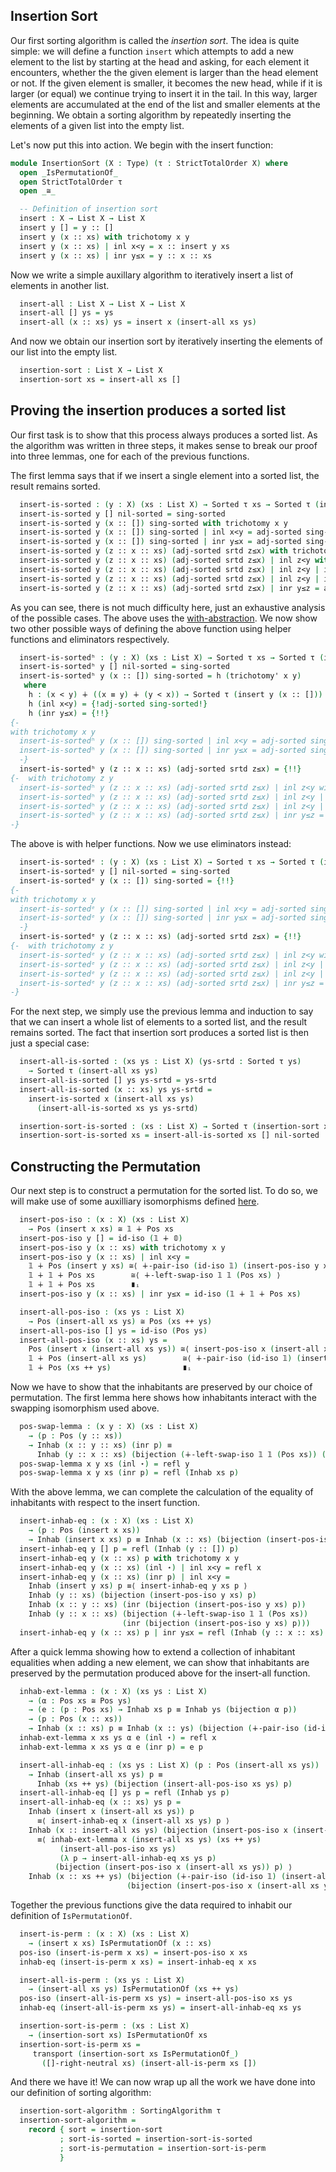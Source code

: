 <!--
```agda
{-# OPTIONS --without-K --safe #-}

module insertion-sort where

open import prelude
open import isomorphisms
open import List-functions
open import iso-utils
open import strict-total-order
open import sorting
```
-->

## Insertion Sort

Our first sorting algorithm is called the *insertion sort*.  The idea
is quite simple: we will define a function `insert` which attempts to
add a new element to the list by starting at the head and asking, for
each element it encounters, whether the the given element is larger
than the head element or not.  If the given element is smaller, it
becomes the new head, while if it is larger (or equal) we continue
trying to insert it in the tail.  In this way, larger elements are
accumulated at the end of the list and smaller elements at the
beginning.  We obtain a sorting algorithm by repeatedly inserting the
elements of a given list into the empty list.

Let's now put this into action.  We begin with the insert function:

```agda
module InsertionSort (X : Type) (τ : StrictTotalOrder X) where
  open _IsPermutationOf_
  open StrictTotalOrder τ
  open _≅_

  -- Definition of insertion sort
  insert : X → List X → List X
  insert y [] = y :: []
  insert y (x :: xs) with trichotomy x y
  insert y (x :: xs) | inl x<y = x :: insert y xs
  insert y (x :: xs) | inr y≤x = y :: x :: xs
```

Now we write a simple auxillary algorithm to iteratively insert a list
of elements in another list.

```agda
  insert-all : List X → List X → List X
  insert-all [] ys = ys
  insert-all (x :: xs) ys = insert x (insert-all xs ys)
```

And now we obtain our insertion sort by iteratively inserting the elements of
our list into the empty list.

```agda
  insertion-sort : List X → List X
  insertion-sort xs = insert-all xs []
```

## Proving the insertion produces a sorted list

Our first task is to show that this process always produces a sorted
list.  As the algorithm was written in three steps, it makes sense to break
our proof into three lemmas, one for each of the previous functions.

The first lemma says that if we insert a single element into a sorted
list, the result remains sorted.

```agda
  insert-is-sorted : (y : X) (xs : List X) → Sorted τ xs → Sorted τ (insert y xs)
  insert-is-sorted y [] nil-sorted = sing-sorted
  insert-is-sorted y (x :: []) sing-sorted with trichotomy x y
  insert-is-sorted y (x :: []) sing-sorted | inl x<y = adj-sorted sing-sorted (inr x<y)
  insert-is-sorted y (x :: []) sing-sorted | inr y≤x = adj-sorted sing-sorted y≤x
  insert-is-sorted y (z :: x :: xs) (adj-sorted srtd z≤x) with trichotomy z y
  insert-is-sorted y (z :: x :: xs) (adj-sorted srtd z≤x) | inl z<y with trichotomy x y | insert-is-sorted y (x :: xs) srtd
  insert-is-sorted y (z :: x :: xs) (adj-sorted srtd z≤x) | inl z<y | inl x<y | srtd' = adj-sorted srtd' z≤x
  insert-is-sorted y (z :: x :: xs) (adj-sorted srtd z≤x) | inl z<y | inr y≤x | _ = adj-sorted (adj-sorted srtd y≤x) (inr z<y)
  insert-is-sorted y (z :: x :: xs) (adj-sorted srtd z≤x) | inr y≤z = adj-sorted (adj-sorted srtd z≤x) y≤z
```
As you can see, there is not much difficulty here, just an exhaustive analysis of the possible cases. The above uses the [with-abstraction](https://agda.readthedocs.io/en/latest/language/with-abstraction.html). We now show two other possible ways of defining the above function using helper functions and eliminators respectively.
```agda
  insert-is-sortedʰ : (y : X) (xs : List X) → Sorted τ xs → Sorted τ (insert y xs)
  insert-is-sortedʰ y [] nil-sorted = sing-sorted
  insert-is-sortedʰ y (x :: []) sing-sorted = h (trichotomy' x y)
   where
    h : (x < y) ∔ ((x ≡ y) ∔ (y < x)) → Sorted τ (insert y (x :: []))
    h (inl x<y) = {!adj-sorted sing-sorted!}
    h (inr y≤x) = {!!}
{-
with trichotomy x y
  insert-is-sortedʰ y (x :: []) sing-sorted | inl x<y = adj-sorted sing-sorted (inr x<y)
  insert-is-sortedʰ y (x :: []) sing-sorted | inr y≤x = adj-sorted sing-sorted y≤x
  -}
  insert-is-sortedʰ y (z :: x :: xs) (adj-sorted srtd z≤x) = {!!}
{-  with trichotomy z y
  insert-is-sortedʰ y (z :: x :: xs) (adj-sorted srtd z≤x) | inl z<y with trichotomy x y | insert-is-sortedʰ y (x :: xs) srtd
  insert-is-sortedʰ y (z :: x :: xs) (adj-sorted srtd z≤x) | inl z<y | inl x<y | srtd' = adj-sorted srtd' z≤x
  insert-is-sortedʰ y (z :: x :: xs) (adj-sorted srtd z≤x) | inl z<y | inr y≤x | _ = adj-sorted (adj-sorted srtd y≤x) (inr z<y)
  insert-is-sortedʰ y (z :: x :: xs) (adj-sorted srtd z≤x) | inr y≤z = adj-sorted (adj-sorted srtd z≤x) y≤z
-}
```
The above is with helper functions. Now we use eliminators instead:
```agda
  insert-is-sortedᵉ : (y : X) (xs : List X) → Sorted τ xs → Sorted τ (insert y xs)
  insert-is-sortedᵉ y [] nil-sorted = sing-sorted
  insert-is-sortedᵉ y (x :: []) sing-sorted = {!!}
{-
with trichotomy x y
  insert-is-sortedᵉ y (x :: []) sing-sorted | inl x<y = adj-sorted sing-sorted (inr x<y)
  insert-is-sortedᵉ y (x :: []) sing-sorted | inr y≤x = adj-sorted sing-sorted y≤x
  -}
  insert-is-sortedᵉ y (z :: x :: xs) (adj-sorted srtd z≤x) = {!!}
{-  with trichotomy z y
  insert-is-sortedᵉ y (z :: x :: xs) (adj-sorted srtd z≤x) | inl z<y with trichotomy x y | insert-is-sortedᵉ y (x :: xs) srtd
  insert-is-sortedᵉ y (z :: x :: xs) (adj-sorted srtd z≤x) | inl z<y | inl x<y | srtd' = adj-sorted srtd' z≤x
  insert-is-sortedᵉ y (z :: x :: xs) (adj-sorted srtd z≤x) | inl z<y | inr y≤x | _ = adj-sorted (adj-sorted srtd y≤x) (inr z<y)
  insert-is-sortedᵉ y (z :: x :: xs) (adj-sorted srtd z≤x) | inr y≤z = adj-sorted (adj-sorted srtd z≤x) y≤z
-}
```



For the next step, we simply use the previous lemma and induction to
say that we can insert a whole list of elements to a sorted list, and
the result remains sorted.  The fact that insertion sort produces a
sorted list is then just a special case:

```agda
  insert-all-is-sorted : (xs ys : List X) (ys-srtd : Sorted τ ys)
    → Sorted τ (insert-all xs ys)
  insert-all-is-sorted [] ys ys-srtd = ys-srtd
  insert-all-is-sorted (x :: xs) ys ys-srtd =
    insert-is-sorted x (insert-all xs ys)
      (insert-all-is-sorted xs ys ys-srtd)

  insertion-sort-is-sorted : (xs : List X) → Sorted τ (insertion-sort xs)
  insertion-sort-is-sorted xs = insert-all-is-sorted xs [] nil-sorted
```

## Constructing the Permutation

Our next step is to construct a permutation for the sorted list.  To
do so, we will make use of some auxilliary isomorphisms defined
[here](iso-utils.lagda.md).

```agda
  insert-pos-iso : (x : X) (xs : List X)
    → Pos (insert x xs) ≅ 𝟙 ∔ Pos xs
  insert-pos-iso y [] = id-iso (𝟙 ∔ 𝟘)
  insert-pos-iso y (x :: xs) with trichotomy x y
  insert-pos-iso y (x :: xs) | inl x<y =
    𝟙 ∔ Pos (insert y xs) ≅⟨ ∔-pair-iso (id-iso 𝟙) (insert-pos-iso y xs) ⟩
    𝟙 ∔ 𝟙 ∔ Pos xs        ≅⟨ ∔-left-swap-iso 𝟙 𝟙 (Pos xs) ⟩
    𝟙 ∔ 𝟙 ∔ Pos xs        ∎ᵢ
  insert-pos-iso y (x :: xs) | inr y≤x = id-iso (𝟙 ∔ 𝟙 ∔ Pos xs)

  insert-all-pos-iso : (xs ys : List X)
    → Pos (insert-all xs ys) ≅ Pos (xs ++ ys)
  insert-all-pos-iso [] ys = id-iso (Pos ys)
  insert-all-pos-iso (x :: xs) ys =
    Pos (insert x (insert-all xs ys)) ≅⟨ insert-pos-iso x (insert-all xs ys) ⟩
    𝟙 ∔ Pos (insert-all xs ys)        ≅⟨ ∔-pair-iso (id-iso 𝟙) (insert-all-pos-iso xs ys) ⟩
    𝟙 ∔ Pos (xs ++ ys)                ∎ᵢ
```

Now we have to show that the inhabitants are preserved by our choice
of permutation.  The first lemma here shows how inhabitants interact
with the swapping isomorphism used above.

```agda
  pos-swap-lemma : (x y : X) (xs : List X)
    → (p : Pos (y :: xs))
    → Inhab (x :: y :: xs) (inr p) ≡
      Inhab (y :: x :: xs) (bijection (∔-left-swap-iso 𝟙 𝟙 (Pos xs)) (inr p))
  pos-swap-lemma x y xs (inl ⋆) = refl y
  pos-swap-lemma x y xs (inr p) = refl (Inhab xs p)
```

With the above lemma, we can complete the calculation of the equality
of inhabitants with respect to the insert function.

```agda
  insert-inhab-eq : (x : X) (xs : List X)
    → (p : Pos (insert x xs))
    → Inhab (insert x xs) p ≡ Inhab (x :: xs) (bijection (insert-pos-iso x xs) p)
  insert-inhab-eq y [] p = refl (Inhab (y :: []) p)
  insert-inhab-eq y (x :: xs) p with trichotomy x y
  insert-inhab-eq y (x :: xs) (inl ⋆) | inl x<y = refl x
  insert-inhab-eq y (x :: xs) (inr p) | inl x<y =
    Inhab (insert y xs) p ≡⟨ insert-inhab-eq y xs p ⟩
    Inhab (y :: xs) (bijection (insert-pos-iso y xs) p)                ≡⟨ refl _ ⟩
    Inhab (x :: y :: xs) (inr (bijection (insert-pos-iso y xs) p))     ≡⟨ pos-swap-lemma x y xs (bijection (insert-pos-iso y xs) p) ⟩
    Inhab (y :: x :: xs) (bijection (∔-left-swap-iso 𝟙 𝟙 (Pos xs))
                         (inr (bijection (insert-pos-iso y xs) p)))    ∎
  insert-inhab-eq y (x :: xs) p | inr y≤x = refl (Inhab (y :: x :: xs) p)
```

After a quick lemma showing how to extend a collection of inhabitant
equalities when adding a new element, we can show that inhabitants are
preserved by the permutation produced above for the insert-all
function.

```agda
  inhab-ext-lemma : (x : X) (xs ys : List X)
    → (α : Pos xs ≅ Pos ys)
    → (e : (p : Pos xs) → Inhab xs p ≡ Inhab ys (bijection α p))
    → (p : Pos (x :: xs))
    → Inhab (x :: xs) p ≡ Inhab (x :: ys) (bijection (∔-pair-iso (id-iso 𝟙) α) p)
  inhab-ext-lemma x xs ys α e (inl ⋆) = refl x
  inhab-ext-lemma x xs ys α e (inr p) = e p

  insert-all-inhab-eq : (xs ys : List X) (p : Pos (insert-all xs ys))
    → Inhab (insert-all xs ys) p ≡
      Inhab (xs ++ ys) (bijection (insert-all-pos-iso xs ys) p)
  insert-all-inhab-eq [] ys p = refl (Inhab ys p)
  insert-all-inhab-eq (x :: xs) ys p =
    Inhab (insert x (insert-all xs ys)) p
      ≡⟨ insert-inhab-eq x (insert-all xs ys) p ⟩
    Inhab (x :: insert-all xs ys) (bijection (insert-pos-iso x (insert-all xs ys)) p)
      ≡⟨ inhab-ext-lemma x (insert-all xs ys) (xs ++ ys)
           (insert-all-pos-iso xs ys)
           (λ p → insert-all-inhab-eq xs ys p)
          (bijection (insert-pos-iso x (insert-all xs ys)) p) ⟩
    Inhab (x :: xs ++ ys) (bijection (∔-pair-iso (id-iso 𝟙) (insert-all-pos-iso xs ys))
                          (bijection (insert-pos-iso x (insert-all xs ys)) p)) ∎
```

Together the previous functions give the data required to inhabit our
definition of `IsPermutationOf`.

```agda
  insert-is-perm : (x : X) (xs : List X)
    → (insert x xs) IsPermutationOf (x :: xs)
  pos-iso (insert-is-perm x xs) = insert-pos-iso x xs
  inhab-eq (insert-is-perm x xs) = insert-inhab-eq x xs

  insert-all-is-perm : (xs ys : List X)
    → (insert-all xs ys) IsPermutationOf (xs ++ ys)
  pos-iso (insert-all-is-perm xs ys) = insert-all-pos-iso xs ys
  inhab-eq (insert-all-is-perm xs ys) = insert-all-inhab-eq xs ys

  insertion-sort-is-perm : (xs : List X)
    → (insertion-sort xs) IsPermutationOf xs
  insertion-sort-is-perm xs =
     transport (insertion-sort xs IsPermutationOf_)
       ([]-right-neutral xs) (insert-all-is-perm xs [])
```

And there we have it!  We can now wrap up all the work we have done
into our definition of sorting algorithm:

```agda
  insertion-sort-algorithm : SortingAlgorithm τ
  insertion-sort-algorithm =
    record { sort = insertion-sort
           ; sort-is-sorted = insertion-sort-is-sorted
           ; sort-is-permutation = insertion-sort-is-perm
           }
```
